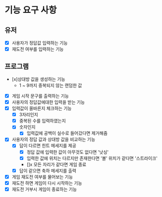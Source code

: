 # 기능 요구 사항

## 유저
- [x] 사용자가 정답값 입력하는 기능
- [x] 재도전 여부를 입력하는 기능

## 프로그램
- [x]상대방 값을 생성하는 기능
    - 1 ~ 9까지 중복되지 않는 랜덤한 값
- [x] 게임 시작 문구를 출력하는 기능
- [x] 사용자의 정답값에대한 입력을 받는 기능
- [x] 입력값이 올바른지 체크하는 기능
    - [x] 3자리인지 
    - [x] 중복된 수를 입력하였는지
    - [x] 숫자인지
        - [x] 입력값에 공백이 실수로 들어갔다면 제거해줌

- [x] 사용자의 정답 값과 상대방 값을 비교하는 기능
    - [x] 답이 다르면 힌트 메세지를 제공
        - [x] 정답 값에 입력한 값이 아무것도 없다면 '낫싱'
        - [x] 입력한 값에 위치는 다르지만 존재한다면 '볼' 위치가 같다면 '스트라이크'
        - []x 모든 자리가 같다면 게임 종료
    - [x] 답이 같으면 축하 메세지를 출력

- [x] 게임 재도전 여부를 물어보는 기능
- [x] 재도전 하면 게임이 다시 시작하는 기능
- [x] 재도전 거부시 게임이 종료하는 기능